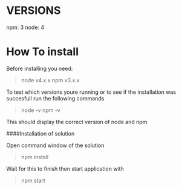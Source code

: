 # VERSIONS
npm: 3
node: 4

# How To install

Before installing you need:

> node v4.x.x
> npm v3.x.x

To test which versions youre running or to see if the installation was succesfull run the following commands

> node -v 
> npm -v

 This should display the correct version of node and npm

####Installation of solution

Open command window of the solution

> npm install

Wait for this to finish
then start application with

> npm start
